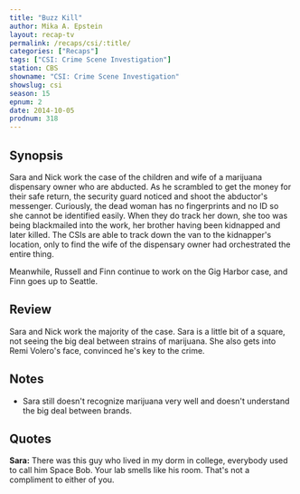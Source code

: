 ```yaml
---
title: "Buzz Kill"
author: Mika A. Epstein
layout: recap-tv
permalink: /recaps/csi/:title/
categories: ["Recaps"]
tags: ["CSI: Crime Scene Investigation"]
station: CBS
showname: "CSI: Crime Scene Investigation"
showslug: csi
season: 15  
epnum: 2  
date: 2014-10-05
prodnum: 318  
---
```


## Synopsis

Sara and Nick work the case of the children and wife of a marijuana dispensary owner who are abducted. As he scrambled to get the money for their safe return, the security guard noticed and shoot the abductor's messenger. Curiously, the dead woman has no fingerprints and no ID so she cannot be identified easily. When they do track her down, she too was being blackmailed into the work, her brother having been kidnapped and later killed. The CSIs are able to track down the van to the kidnapper's location, only to find the wife of the dispensary owner had orchestrated the entire thing.

Meanwhile, Russell and Finn continue to work on the Gig Harbor case, and Finn goes up to Seattle.

## Review

Sara and Nick work the majority of the case. Sara is a little bit of a square, not seeing the big deal between strains of marijuana. She also gets into Remi Volero's face, convinced he's key to the crime.

## Notes

* Sara still doesn't recognize marijuana very well and doesn't understand the big deal between brands.

## Quotes

**Sara:** There was this guy who lived in my dorm in college, everybody used to call him Space Bob. Your lab smells like his room. That's not a compliment to either of you.

